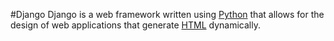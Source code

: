 #Django
Django is a web framework written using [Python](/wiki/Python) that allows for the design of web applications that generate [HTML](/wiki/HTML) dynamically. 